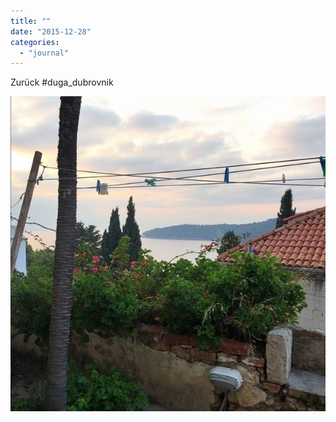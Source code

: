 ```yaml
---
title: ""
date: "2015-12-28"
categories: 
  - "journal"
---
```


Zurück #duga\_dubrovnik

![](images/d528caef31.jpg)
